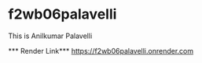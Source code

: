 # f2wb06palavelli

This is Anilkumar Palavelli

*** Render Link*** https://f2wb06palavelli.onrender.com

